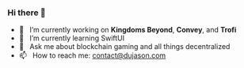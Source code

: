### Hi there 👋

- :telescope: &nbsp; I’m currently working on **Kingdoms Beyond**, **Convey**, and **Trofi**
- 🌱 &nbsp; I’m currently learning SwiftUI
- 💬 &nbsp; Ask me about blockchain gaming and all things decentralized
- 📫 &nbsp; How to reach me: contact@dujason.com
